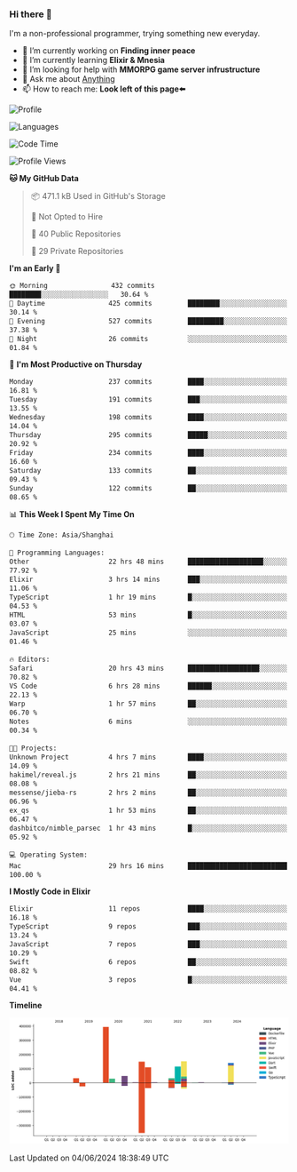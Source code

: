 ### Hi there 👋

I'm a non-professional programmer, trying something new everyday.

<!--
**dyzdyz010/dyzdyz010** is a ✨ _special_ ✨ repository because its `README.md` (this file) appears on your GitHub profile.
-->

- 🔭 I’m currently working on **Finding inner peace**
- 🌱 I’m currently learning **Elixir & Mnesia**
- 🤔 I’m looking for help with **MMORPG game server infrustructure**
- 💬 Ask me about [Anything](https://github.com/dyzdyz010/dyzdyz010/issues)
- 📫 How to reach me: **Look left of this page⬅️**

<!-- - 👯 I’m looking to collaborate on
- 😄 Pronouns: ...
- ⚡ Fun fact: ...
 -->
 
![Profile](https://github-readme-stats.vercel.app/api?username=dyzdyz010&count_private=true&show_icons=true&theme=dracula)

![Languages](https://github-readme-stats.vercel.app/api/top-langs/?username=dyzdyz010&layout=compact&theme=dracula)

<!--START_SECTION:waka-->
![Code Time](http://img.shields.io/badge/Code%20Time-1%2C571%20hrs%2028%20mins-blue)

![Profile Views](http://img.shields.io/badge/Profile%20Views-8-blue)

**🐱 My GitHub Data** 

> 📦 471.1 kB Used in GitHub's Storage 
 > 
> 🚫 Not Opted to Hire
 > 
> 📜 40 Public Repositories 
 > 
> 🔑 29 Private Repositories 
 > 
**I'm an Early 🐤** 

```text
🌞 Morning                432 commits         ████████░░░░░░░░░░░░░░░░░   30.64 % 
🌆 Daytime                425 commits         ████████░░░░░░░░░░░░░░░░░   30.14 % 
🌃 Evening                527 commits         █████████░░░░░░░░░░░░░░░░   37.38 % 
🌙 Night                  26 commits          ░░░░░░░░░░░░░░░░░░░░░░░░░   01.84 % 
```
📅 **I'm Most Productive on Thursday** 

```text
Monday                   237 commits         ████░░░░░░░░░░░░░░░░░░░░░   16.81 % 
Tuesday                  191 commits         ███░░░░░░░░░░░░░░░░░░░░░░   13.55 % 
Wednesday                198 commits         ████░░░░░░░░░░░░░░░░░░░░░   14.04 % 
Thursday                 295 commits         █████░░░░░░░░░░░░░░░░░░░░   20.92 % 
Friday                   234 commits         ████░░░░░░░░░░░░░░░░░░░░░   16.60 % 
Saturday                 133 commits         ██░░░░░░░░░░░░░░░░░░░░░░░   09.43 % 
Sunday                   122 commits         ██░░░░░░░░░░░░░░░░░░░░░░░   08.65 % 
```


📊 **This Week I Spent My Time On** 

```text
🕑︎ Time Zone: Asia/Shanghai

💬 Programming Languages: 
Other                    22 hrs 48 mins      ███████████████████░░░░░░   77.92 % 
Elixir                   3 hrs 14 mins       ███░░░░░░░░░░░░░░░░░░░░░░   11.06 % 
TypeScript               1 hr 19 mins        █░░░░░░░░░░░░░░░░░░░░░░░░   04.53 % 
HTML                     53 mins             █░░░░░░░░░░░░░░░░░░░░░░░░   03.07 % 
JavaScript               25 mins             ░░░░░░░░░░░░░░░░░░░░░░░░░   01.46 % 

🔥 Editors: 
Safari                   20 hrs 43 mins      ██████████████████░░░░░░░   70.82 % 
VS Code                  6 hrs 28 mins       ██████░░░░░░░░░░░░░░░░░░░   22.13 % 
Warp                     1 hr 57 mins        ██░░░░░░░░░░░░░░░░░░░░░░░   06.70 % 
Notes                    6 mins              ░░░░░░░░░░░░░░░░░░░░░░░░░   00.34 % 

🐱‍💻 Projects: 
Unknown Project          4 hrs 7 mins        ████░░░░░░░░░░░░░░░░░░░░░   14.09 % 
hakimel/reveal.js        2 hrs 21 mins       ██░░░░░░░░░░░░░░░░░░░░░░░   08.08 % 
messense/jieba-rs        2 hrs 2 mins        ██░░░░░░░░░░░░░░░░░░░░░░░   06.96 % 
ex_qs                    1 hr 53 mins        ██░░░░░░░░░░░░░░░░░░░░░░░   06.47 % 
dashbitco/nimble_parsec  1 hr 43 mins        █░░░░░░░░░░░░░░░░░░░░░░░░   05.92 % 

💻 Operating System: 
Mac                      29 hrs 16 mins      █████████████████████████   100.00 % 
```

**I Mostly Code in Elixir** 

```text
Elixir                   11 repos            ████░░░░░░░░░░░░░░░░░░░░░   16.18 % 
TypeScript               9 repos             ███░░░░░░░░░░░░░░░░░░░░░░   13.24 % 
JavaScript               7 repos             ███░░░░░░░░░░░░░░░░░░░░░░   10.29 % 
Swift                    6 repos             ██░░░░░░░░░░░░░░░░░░░░░░░   08.82 % 
Vue                      3 repos             █░░░░░░░░░░░░░░░░░░░░░░░░   04.41 % 
```



**Timeline**

![Lines of Code chart](https://raw.githubusercontent.com/dyzdyz010/dyzdyz010/master/assets/bar_graph.png)


 Last Updated on 04/06/2024 18:38:49 UTC
<!--END_SECTION:waka-->
